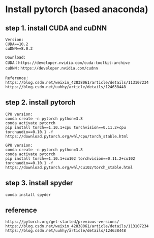 # Install pytorch (based anaconda)

## **step 1. install CUDA and cuDNN**
```
Version:
CUDA==10.2
cuDNN==8.0.2
```
```
Download:
CUDA：https://developer.nvidia.com/cuda-toolkit-archive
cuDNN：https://developer.nvidia.com/cudnn

Reference：
https://blog.csdn.net/weixin_42838061/article/details/113107234
https://blog.csdn.net/uuhhy/article/details/124638448
```

## **step 2. install pytorch**

```
CPU version:
conda create -n pytorch python=3.8
conda activate pytorch
pip install torch==1.10.1+cpu torchvision==0.11.2+cpu torchaudio==0.10.1 -f https://download.pytorch.org/whl/cpu/torch_stable.html
```
```
GPU version:
conda create -n pytorch python=3.8
conda activate pytorch
pip install torch==1.10.1+cu102 torchvision==0.11.2+cu102 torchaudio==0.10.1 -f https://download.pytorch.org/whl/cu102/torch_stable.html
```

## **step 3. install spyder**

```
conda install spyder
```

## **reference**

```
https://pytorch.org/get-started/previous-versions/
https://blog.csdn.net/weixin_42838061/article/details/113107234
https://blog.csdn.net/uuhhy/article/details/124638448
```
